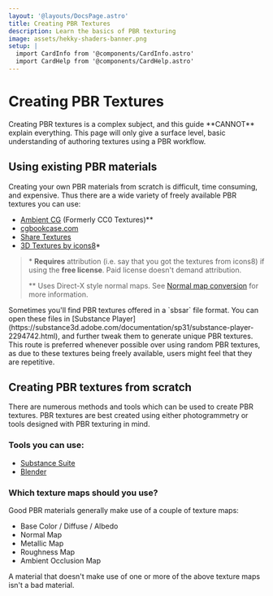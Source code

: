 ```yaml
---
layout: '@layouts/DocsPage.astro'
title: Creating PBR Textures
description: Learn the basics of PBR texturing
image: assets/hekky-shaders-banner.png
setup: | 
  import CardInfo from '@components/CardInfo.astro'
  import CardHelp from '@components/CardHelp.astro'
---
```

# Creating PBR Textures

<CardInfo title="Note">
Creating PBR textures is a complex subject, and this guide **CANNOT** explain everything. This page will only give a surface level, basic understanding of authoring textures using a PBR workflow.
</CardInfo>

## Using existing PBR materials

Creating your own PBR materials from scratch is difficult, time consuming, and expensive. Thus there are a wide variety of freely available PBR textures you can use:

- [Ambient CG](https://ambientcg.com/) (Formerly CC0 Textures)\*\*
- [cgbookcase.com](https://www.cgbookcase.com/)
- [Share Textures](https://www.sharetextures.com/)
- [3D Textures by icons8](https://icons8.com/l/3d-textures/)\*

> \* **Requires** attribution (i.e. say that you got the textures from icons8) if using the **free license**. Paid license doesn't demand attribution.
>
> \*\* Uses Direct-X style normal maps. See [Normal map conversion](../misc/editor-extensions#normal-map-conversion-tool) for more information.

<CardHelp title="Substance Player">
Sometimes you'll find PBR textures offered in a `sbsar` file format. You can open these files in [Substance Player](https://substance3d.adobe.com/documentation/sp31/substance-player-2294742.html), and further tweak them to generate unique PBR textures. This route is preferred whenever possible over using random PBR textures, as due to these textures being freely available, users might feel that they are repetitive.
</CardHelp>

## Creating PBR textures from scratch

There are numerous methods and tools which can be used to create PBR textures. PBR textures are best created using either photogrammetry or tools designed with PBR texturing in mind.

### Tools you can use:

- [Substance Suite](https://www.adobe.com/products/catalog.html#category=3d-ar)
- [Blender](https://www.blender.org/)

### Which texture maps should you use?

Good PBR materials generally make use of a couple of texture maps:
- Base Color / Diffuse / Albedo
- Normal Map
- Metallic Map
- Roughness Map
- Ambient Occlusion Map

A material that doesn't make use of one or more of the above texture maps isn't a bad material.